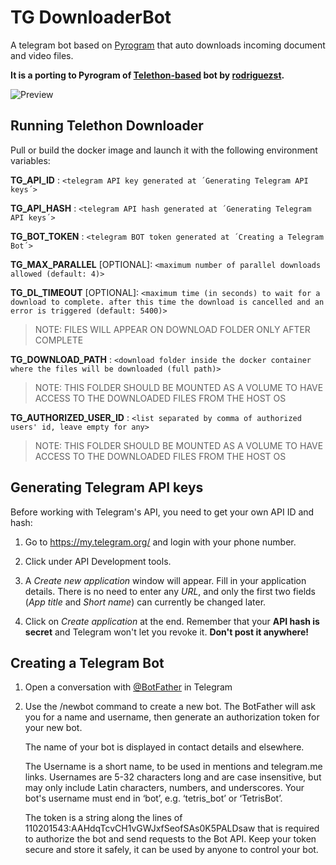 # TG DownloaderBot

A telegram bot based on [Pyrogram](https://github.com/pyrogram/pyrogram) that auto downloads incoming document and video files.

**It is a porting to Pyrogram of [Telethon-based](https://github.com/rodriguezst/telethon_downloader) bot by [rodriguezst](https://github.com/rodriguezst).**

![Preview](https://raw.githubusercontent.com/rodriguezst/telethon_downloader/dev/AB921D1A-4ABF-4E21-8BC1-F934270ED61E.gif)

## Running Telethon Downloader

 Pull or build the docker image and launch it with the following environment variables:

 **TG_API_ID** : `<telegram API key generated at ´Generating Telegram API keys´>`

 **TG_API_HASH** : `<telegram API hash generated at ´Generating Telegram API keys´>`

 **TG_BOT_TOKEN** : `<telegram BOT token generated at ´Creating a Telegram Bot´>`
 
 **TG_MAX_PARALLEL** [OPTIONAL]: `<maximum number of parallel downloads allowed (default: 4)>`
 
 **TG_DL_TIMEOUT** [OPTIONAL]: `<maximum time (in seconds) to wait for a download to complete. after this time the download is cancelled and an error is triggered (default: 5400)>`

 >NOTE: FILES WILL APPEAR ON DOWNLOAD FOLDER ONLY AFTER COMPLETE

 **TG_DOWNLOAD_PATH** : `<download folder inside the docker container where the files will be downloaded (full path)>`
>NOTE: THIS FOLDER SHOULD BE MOUNTED AS A VOLUME TO HAVE ACCESS TO THE DOWNLOADED FILES FROM THE HOST OS

**TG_AUTHORIZED_USER_ID** : `<list separated by comma of authorized users' id, leave empty for any>`

>NOTE: THIS FOLDER SHOULD BE MOUNTED AS A VOLUME TO HAVE ACCESS TO THE DOWNLOADED FILES FROM THE HOST OS

## Generating Telegram API keys

Before working with Telegram's API, you need to get your own API ID and hash:

1. Go to https://my.telegram.org/ and login with your phone number.

2. Click under API Development tools.

3. A *Create new application* window will appear. Fill in your application details. There is no need to enter any *URL*, and only the first two fields (*App title* and *Short name*) can currently be changed later.

4. Click on *Create application* at the end. Remember that your **API hash is secret** and Telegram won't let you revoke it. **Don't post it anywhere!**

## Creating a Telegram Bot

1. Open a conversation with [@BotFather](https://telegram.me/botfather) in Telegram

2. Use the /newbot command to create a new bot. The BotFather will ask you for a name and username, then generate an authorization token for your new bot.

   The name of your bot is displayed in contact details and elsewhere.

   The Username is a short name, to be used in mentions and telegram.me links. Usernames are 5-32 characters long and are case insensitive, but may only include Latin characters, numbers, and underscores. Your bot's username must end in ‘bot’, e.g. ‘tetris_bot’ or ‘TetrisBot’.

   The token is a string along the lines of 110201543:AAHdqTcvCH1vGWJxfSeofSAs0K5PALDsaw that is required to authorize the bot and send requests to the Bot API. Keep your token secure and store it safely, it can be used by anyone to control your bot.
